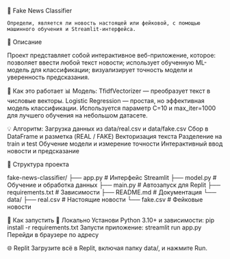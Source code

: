 📰 Fake News Classifier

    Определи, является ли новость настоящей или фейковой, с помощью машинного обучения и Streamlit-интерфейса.

📌 Описание

Проект представляет собой интерактивное веб-приложение, которое:
    позволяет ввести любой текст новости;
    использует обученную ML-модель для классификации;
    визуализирует точность модели и уверенность предсказания.

🧠 Как это работает
📊 Модель:
    TfidfVectorizer — преобразует текст в числовые векторы.
    Logistic Regression — простая, но эффективная модель классификации.
    Используется параметр C=10 и max_iter=1000 для лучшего обучения на небольшом датасете.

💡 Алгоритм:
    Загрузка данных из data/real.csv и data/fake.csv
    Сбор в DataFrame и разметка (REAL / FAKE)
    Векторизация текста
    Разделение на train и test
    Обучение модели и измерение точности
    Интерактивный ввод новости и предсказание

📁 Структура проекта

fake-news-classifier/
├── app.py              # Интерфейс Streamlit
├── model.py            # Обучение и обработка данных
├── main.py             # Автозапуск для Replit
├── requirements.txt    # Зависимости
├── README.md           # Документация
└── data/
    ├── real.csv        # Настоящие новости
    └── fake.csv        # Фейковые новости

🚀 Как запустить
🔧 Локально 
    Установи Python 3.10+ и зависимости:
pip install -r requirements.txt
    Запусти приложение:
streamlit run app.py
    Перейди в браузере по адресу

🌐 Replit
    Загрузите всё в Replit, включая папку data/, и нажмите Run.
